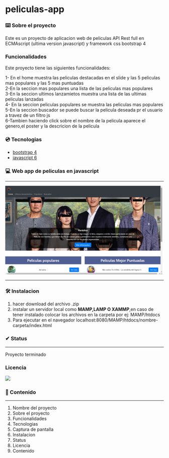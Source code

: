 # peliculas-app

### ⌨️ Sobre el proyecto
Este es un proyecto de aplicacion web de peliculas API Rest full en ECMAscript (ultima version javascript) y framework css bootstrap 4

### Funcionalidades
Este proyecto tiene las siguientes funcionalidades:

1- En el home muestra las peliculas destacadas en el slide y las 5 peliculas mas populares y las 5 mas puntuadas
<br>
2-En la seccion mas populares una lista de las peliculas mas populares
<br>
3-En la seccion ultimos lanzamietos muestra una lista de las ultimas peliculas lanzadas
<br>
4- En la seccion peliculas populares se muestra las peliculas mas populares
<br>
5-En la seccion buscador se puede buscar la pelicula deseada pr el usuario a travez de un filtro js
<br>
6-Tambien haciendo click sobre el nombre de la pelicula aparece el genero,el poster y la descricion de la pelicula


### 💿 Tecnologias
- [bootstrap 4](https://getbootstrap.com/)
- [javascript 6](https://developer.mozilla.org/pt-BR/docs/Web/JavaScript)


### :computer: Web app de peliculas en javascript
----------------
<img src="capturadepantalla.jpg" width="500px" />

---------------
 ### 🛠️ Instalacion
1. hacer download del archivo .zip
2. instalar un servidor local como **MAMP,LAMP O XAMMP**,en caso de tener instalado colocar los archivos en la carpeta por ej: MAMP/htdocs
3. Para ejecutar en el navegador localhost:8080/MAMP/htdocs/nombre-carpeta/index.html

### ✔ Status
---------------
Proyecto terminado

### Licencia
<img src="https://img.shields.io/badge/license-MIT-informational"/>



### 🎁 Contenido
---------------
1. Nombre del proyecto
2. Sobre el proyecto
3. Funcionalidades
4. Tecnologias
5. Captura de pantalla
6. Instalacion
7. Status
8. Licencia
9. Contenido

